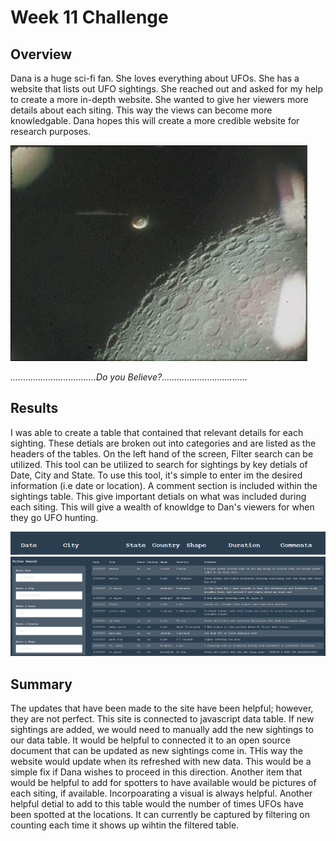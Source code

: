 # Week 11 Challenge

## Overview
 Dana is a huge sci-fi fan. She loves everything about UFOs. She has a website that lists out UFO sightings. She reached out and asked for my help to create a more in-depth website. She wanted to give her viewers more details about each siting. This way the views can become more knowledgable. Dana hopes this will create a more credible website for research purposes.

 ![NSASA UFO](https://github.com/LindsayTeeters/Week-11/blob/main/Static/Images/NASA%20UFO.jpg)

<p><i>..................................Do you Believe?..................................</i></p>

## Results
 I was able to create a table that contained that relevant details for each sighting. These detials are broken out into categories and are listed as the headers of the tables. On the left hand of the screen, Filter search can be utilized. This tool can be utilized to search for sightings by key detials of Date, City and State. To use this tool, it's simple to enter im the desired information (i.e date or location). A comment section is included within the sightings table. This give important detials on what was included during each siting. This will give a wealth of knowldge to Dan's viewers for when they go UFO hunting. 

![Headers](https://github.com/LindsayTeeters/Week-11/blob/main/Static/Images/Header%20Bar.png?raw=true)
![Table and filter](https://github.com/LindsayTeeters/Week-11/blob/main/Static/Images/Table%20and%20Filter.png)

  
  ## Summary
  
 The updates that have been made to the site have been helpful; however, they are not perfect. This site is connected to javascript data table. If new sightings are added, we would need to manually add the new sightings to our data table. It would be helpful to connected it to an open source document that can be updated as new sightings come in. THis way the website would update when its refreshed with new data. This would be a simple fix if Dana wishes to proceed in this direction. Another item that would be helpful to add for spotters to have available would be pictures of each siting, if available. Incorpoarating a visual is always helpful. Another helpful detial to add to this table would the number of times UFOs have been spotted at the locations. It can currently be captured by filtering on counting each time it shows up wihtin the filtered table. 
